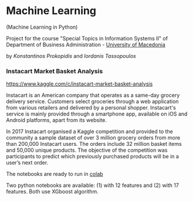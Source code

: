 # Machine Learning
(Machine Learning in Python)

Project for the course "Special Topics in Information Systems II" of Department of Business Administration - [University of Macedonia](http://www.uom.gr)

by *Konstantinos Prokopidis* and *Iordanis Tassopoulos* 

### Instacart Market Basket Analysis
https://www.kaggle.com/c/instacart-market-basket-analysis

Instacart is an American company that operates as a same-day grocery delivery service. Customers select groceries through a web application from various retailers and delivered by a personal shopper. Instacart's service is mainly provided through a smartphone app, available on iOS and Android platforms, apart from its website.

In 2017 Instacart organised a Kaggle competition and provided to the community a sample dataset of over 3 million grocery orders from more than 200,000 Instacart users. The orders include 32 million basket items and 50,000 unique products. The objective of the competition was participants to predict which previously purchased products will be in a user’s next order.

The notebooks are ready to run in [colab](https://colab.research.google.com) 

Two python notebooks are available: (1) with 12 features and (2) with 17 features. Both use XGboost algorithm.

